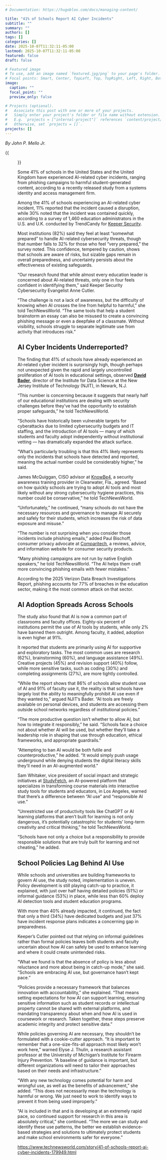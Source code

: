 ```yaml
---
# Documentation: https://hugoblox.com/docs/managing-content/

title: "41% of Schools Report AI Cyber Incidents"
subtitle: ""
summary: ""
authors: []
tags: []
categories: []
date: 2025-10-07T11:32:11-05:00
lastmod: 2025-10-07T11:32:11-05:00
featured: false
draft: false

# Featured image
# To use, add an image named `featured.jpg/png` to your page's folder.
# Focal points: Smart, Center, TopLeft, Top, TopRight, Left, Right, BottomLeft, Bottom, BottomRight.
image:
  caption: ""
  focal_point: ""
  preview_only: false

# Projects (optional).
#   Associate this post with one or more of your projects.
#   Simply enter your project's folder or file name without extension.
#   E.g. `projects = ["internal-project"]` references `content/project/deep-learning/index.md`.
#   Otherwise, set `projects = []`.
projects: []
---
```


*By John P. Mello Jr.*

{{<figure src="students-in-computer-lab.jpg">}}

Some 41% of schools in the United States and the United Kingdom have experienced AI-related cyber incidents, ranging from phishing campaigns to harmful student-generated content, according to a recently released study from a systems identity and access management firm.

Among the 41% of schools experiencing an AI-related cyber incident, 11% reported that the incident caused a disruption, while 30% noted that the incident was contained quickly, according to a survey of 1,460 education administrators in the U.S. and U.K. conducted by TrendCandy for [Keeper Security](https://www.keepersecurity.com/).

Most institutions (82%) said they feel at least “somewhat prepared” to handle AI-related cybersecurity threats, though that number falls to 32% for those who feel “very prepared,” the survey noted. This confidence, tempered by caution, shows that schools are aware of risks, but sizable gaps remain in overall preparedness, and uncertainty persists about the effectiveness of existing safeguards.

“Our research found that while almost every education leader is concerned about AI-related threats, only one in four feels confident in identifying them,” said Keeper Security Cybersecurity Evangelist Anne Cutler.

“The challenge is not a lack of awareness, but the difficulty of knowing when AI crosses the line from helpful to harmful,” she told TechNewsWorld. “The same tools that help a student brainstorm an essay can also be misused to create a convincing phishing message or even a deepfake of a classmate. Without visibility, schools struggle to separate legitimate use from activity that introduces risk.”

## AI Cyber Incidents Underreported? ##

The finding that 41% of schools have already experienced an AI-related cyber incident is surprisingly high, though perhaps not unexpected given the rapid and largely uncontrolled proliferation of AI tools in educational settings, observed [**David Bader**](https://people.njit.edu/profile/bader), director of the Institute for Data Science at the New Jersey Institute of Technology (NJIT), in Newark, N.J.

“This number is concerning because it suggests that nearly half of our educational institutions are dealing with security challenges before they’ve had the opportunity to establish proper safeguards,” he told TechNewsWorld.

“Schools have historically been vulnerable targets for cyberattacks due to limited cybersecurity budgets and IT staffing, and the introduction of AI tools — many of which students and faculty adopt independently without institutional vetting — has dramatically expanded the attack surface.

“What’s particularly troubling is that this 41% likely represents only the incidents that schools have detected and reported, meaning the actual number could be considerably higher,” he said.

James McQuiggan, CISO advisor at [KnowBe4](https://www.knowbe4.com/), a security awareness training provider in Clearwater, Fla., agreed. “Based on how quickly schools are trying to adopt AI tools and most likely without any strong cybersecurity hygiene practices, this number could be conservative,” he told TechNewsWorld.

“Unfortunately,” he continued, “many schools do not have the necessary resources and governance to manage AI securely and safely for their students, which increases the risk of data exposure and misuse.”

“The number is not surprising when you consider those incidents include phishing emails,” added Paul Bischoff, consumer privacy advocate at [Comparitech](https://www.comparitech.com/), a reviews, advice, and information website for consumer security products.

“Many phishing campaigns are not run by native English speakers,” he told TechNewsWorld. “The AI helps them craft more convincing phishing emails with fewer mistakes.”

According to the 2025 Verizon Data Breach Investigations Report, phishing accounts for 77% of breaches in the education sector, making it the most common attack on that sector.

## AI Adoption Spreads Across Schools ##

The study also found that AI is now a common part of classrooms and faculty offices. Eighty-six percent of institutions permit the use of AI tools by students, while only 2% have banned them outright. Among faculty, it added, adoption is even higher at 91%.

It reported that students are primarily using AI for supportive and exploratory tasks. The most common uses are research (62%), brainstorming (60%), and language assistance (49%). Creative projects (45%) and revision support (40%) follow, while more sensitive tasks, such as coding (30%) and completing assignments (27%), are more tightly controlled.

“While the report shows that 86% of schools allow student use of AI and 91% of faculty use it, the reality is that schools have largely lost the ability to meaningfully prohibit AI use even if they wanted to,” argued NJIT’s Bader. “AI tools are freely available on personal devices, and students are accessing them outside school networks regardless of institutional policies.”

“The more productive question isn’t whether to allow AI, but how to integrate it responsibly,” he said. “Schools face a choice not about whether AI will be used, but whether they’ll take a leadership role in shaping that use through education, ethical frameworks, and appropriate guardrails.”

“Attempting to ban AI would be both futile and counterproductive,” he added. “It would simply push usage underground while denying students the digital literacy skills they’ll need in an AI-augmented world.”

Sam Whitaker, vice president of social impact and strategic initiatives at [StudyFetch](https://www.studyfetch.com/), an AI-powered platform that specializes in transforming course materials into interactive study tools for students and educators, in Los Angeles, warned that there’s a difference between “AI use” and “responsible AI use.”

“Unrestricted use of productivity tools like ChatGPT or AI learning platforms that aren’t built for learning is not only dangerous, it’s potentially catastrophic for students’ long-term creativity and critical thinking,” he told TechNewsWorld.

“Schools have not only a choice but a responsibility to provide responsible solutions that are truly built for learning and not cheating,” he added.

## School Policies Lag Behind AI Use ##

While schools and universities are building frameworks to govern AI use, the study noted, implementation is uneven. Policy development is still playing catch-up to practice, it explained, with just over half having detailed policies (51%) or informal guidance (53%) in place, while less than 60% deploy AI detection tools and student education programs.

With more than 40% already impacted, it continued, the fact that only a third (34%) have dedicated budgets and just 37% have incident response plans indicates a concerning gap in preparedness.

Keeper’s Cutler pointed out that relying on informal guidelines rather than formal policies leaves both students and faculty uncertain about how AI can safely be used to enhance learning and where it could create unintended risks.

“What we found is that the absence of policy is less about reluctance and more about being in catch-up mode,” she said. “Schools are embracing AI use, but governance hasn’t kept pace.”

“Policies provide a necessary framework that balances innovation with accountability,” she explained. “That means setting expectations for how AI can support learning, ensuring sensitive information such as student records or intellectual property cannot be shared with external platforms, and mandating transparency about when and how AI is used in coursework or research. Taken together, these steps preserve academic integrity and protect sensitive data.”

While policies governing AI are necessary, they shouldn’t be formulated with a cookie-cutter approach. “It is important to remember that a one-size-fits-all approach most likely won’t work here,” warned Elyse J. Thulin, a research assistant professor at the University of Michigan’s Institute for Firearm Injury Prevention. “A baseline of guidance is important, but different organizations will need to tailor their approaches based on their needs and infrastructure.”

“With any new technology comes potential for harm and wrongful use, as well as the benefits of advancement,” she added. “This does not necessarily mean the technology is harmful or wrong. We just need to work to identify ways to prevent it from being used improperly.”

“AI is included in that and is developing at an extremely rapid pace, so continued support for research in this area is absolutely critical,” she continued. “The more we can study and identify these use patterns, the better we establish evidence-based strategies and solutions to ultimately protect students and make school environments safer for everyone.”

https://www.technewsworld.com/story/41-of-schools-report-ai-cyber-incidents-179949.html
